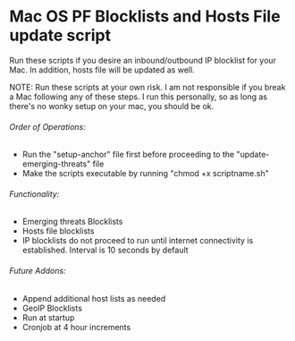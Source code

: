 # Mac OS PF Blocklists and Hosts File update script

Run these scripts if you desire an inbound/outbound IP blocklist for your Mac.
In addition, hosts file will be updated as well.

NOTE: Run these scripts at your own risk. I am not responsible if you break a Mac following any of these steps.
I run this personally, so as long as there's no wonky setup on your mac, you should be ok.

###### Order of Operations:
- Run the "setup-anchor" file first before proceeding to the "update-emerging-threats" file
- Make the scripts executable by running "chmod +x scriptname.sh"

###### Functionality:
- Emerging threats Blocklists
- Hosts file blocklists
- IP blocklists do not proceed to run until internet connectivity is established.
Interval is 10 seconds by default

###### Future Addons:
- Append additional host lists as needed
- GeoIP Blocklists
- Run at startup
- Cronjob at 4 hour increments


